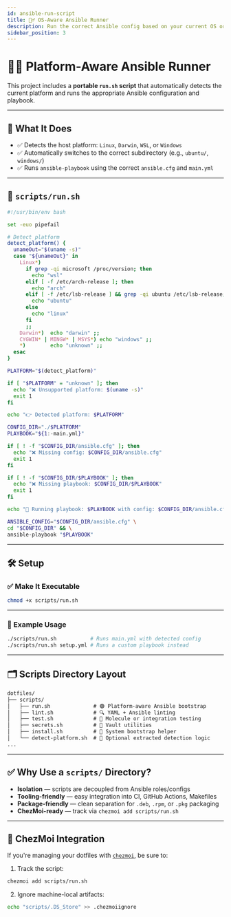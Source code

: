 ```yaml
---
id: ansible-run-script
title: 🏃‍♂️ OS-Aware Ansible Runner
description: Run the correct Ansible config based on your current OS or environment.
sidebar_position: 3
---
```


# 🏃‍♂️ Platform-Aware Ansible Runner

This project includes a **portable `run.sh` script** that automatically detects the current platform and runs the appropriate Ansible configuration and playbook.

---

## 🎯 What It Does

- ✅ Detects the host platform: `Linux`, `Darwin`, `WSL`, or `Windows`
- ✅ Automatically switches to the correct subdirectory (e.g., `ubuntu/`, `windows/`)
- ✅ Runs `ansible-playbook` using the correct `ansible.cfg` and `main.yml`

---

## 📄 `scripts/run.sh`

```bash title="scripts/run.sh"
#!/usr/bin/env bash

set -euo pipefail

# Detect platform
detect_platform() {
  unameOut="$(uname -s)"
  case "${unameOut}" in
    Linux*)
      if grep -qi microsoft /proc/version; then
        echo "wsl"
      elif [ -f /etc/arch-release ]; then
        echo "arch"
      elif [ -f /etc/lsb-release ] && grep -qi ubuntu /etc/lsb-release; then
        echo "ubuntu"
      else
        echo "linux"
      fi
      ;;
    Darwin*)  echo "darwin" ;;
    CYGWIN* | MINGW* | MSYS*) echo "windows" ;;
    *)        echo "unknown" ;;
  esac
}

PLATFORM="$(detect_platform)"

if [ "$PLATFORM" = "unknown" ]; then
  echo "❌ Unsupported platform: $(uname -s)"
  exit 1
fi

echo "👉 Detected platform: $PLATFORM"

CONFIG_DIR="./$PLATFORM"
PLAYBOOK="${1:-main.yml}"

if [ ! -f "$CONFIG_DIR/ansible.cfg" ]; then
  echo "❌ Missing config: $CONFIG_DIR/ansible.cfg"
  exit 1
fi

if [ ! -f "$CONFIG_DIR/$PLAYBOOK" ]; then
  echo "❌ Missing playbook: $CONFIG_DIR/$PLAYBOOK"
  exit 1
fi

echo "🚀 Running playbook: $PLAYBOOK with config: $CONFIG_DIR/ansible.cfg"

ANSIBLE_CONFIG="$CONFIG_DIR/ansible.cfg" \
cd "$CONFIG_DIR" && \
ansible-playbook "$PLAYBOOK"
````

---

## 🛠 Setup

### ✅ Make It Executable

```bash
chmod +x scripts/run.sh
```

---

### 🏁 Example Usage

```bash
./scripts/run.sh           # Runs main.yml with detected config
./scripts/run.sh setup.yml # Runs a custom playbook instead
```

---

## 🗂 Scripts Directory Layout

```txt
dotfiles/
├── scripts/
│   ├── run.sh              # 🟢 Platform-aware Ansible bootstrap
│   ├── lint.sh             # 🔍 YAML + Ansible linting
│   ├── test.sh             # 🧪 Molecule or integration testing
│   ├── secrets.sh          # 🔐 Vault utilities
│   ├── install.sh          # 🧰 System bootstrap helper
│   └── detect-platform.sh  # 🧠 Optional extracted detection logic
...
```

---

## ✅ Why Use a `scripts/` Directory?

* **Isolation** — scripts are decoupled from Ansible roles/configs
* **Tooling-friendly** — easy integration into CI, GitHub Actions, Makefiles
* **Package-friendly** — clean separation for `.deb`, `.rpm`, or `.pkg` packaging
* **ChezMoi-ready** — track via `chezmoi add scripts/run.sh`

---

## 📌 ChezMoi Integration

If you're managing your dotfiles with [`chezmoi`](https://www.chezmoi.io), be sure to:

1. Track the script:

```bash
chezmoi add scripts/run.sh
```

2. Ignore machine-local artifacts:

```bash
echo "scripts/.DS_Store" >> .chezmoiignore
```
